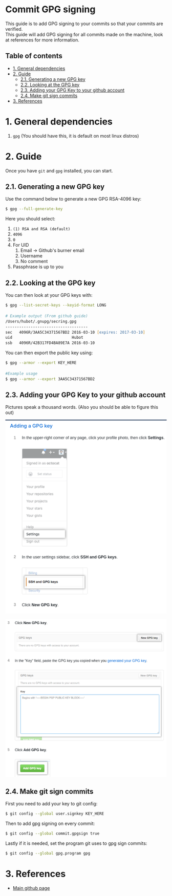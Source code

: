 # Commit GPG signing

This guide is to add GPG signing to your commits so that your commits are verified.  
This guide will add GPG signing for all commits made on the machine, look at references for more information.  

## Table of contents
- [1. General dependencies](#1-general-dependencies)
- [2. Guide](#2-guide)
  - [2.1. Generating a new GPG key](#21-generating-a-new-gpg-key)
  - [2.2. Looking at the GPG key](#22-looking-at-the-gpg-key)
  - [2.3. Adding your GPG Key to your github account](#23-adding-your-gpg-key-to-your-github-account)
  - [2.4. Make git sign commits](#24-make-git-sign-commits)
- [3. References](#3-references)

# 1. General dependencies
1. `gpg` (You should have this, it is default on most linux distros)

# 2. Guide

Once you have `git` and `gpg` installed, you can start.  

## 2.1. Generating a new GPG key

Use the command below to generate a new GPG RSA-4096 key:  
```zsh
$ gpg --full-generate-key
```

Here you should select:  
1. `(1) RSA and RSA (default)`
2. `4096`
3. `0`
4. For UID
   1. Email &rarr; Github's burner email
   2. Username
   3. No comment
5. Passphrase is up to you

## 2.2. Looking at the GPG key

You can then look at your GPG keys with:
```zsh
$ gpg --list-secret-keys --keyid-format LONG

# Example output (From github guide)
/Users/hubot/.gnupg/secring.gpg
------------------------------------
sec   4096R/3AA5C34371567BD2 2016-03-10 [expires: 2017-03-10]
uid                          Hubot 
ssb   4096R/42B317FD4BA89E7A 2016-03-10
```

You can then export the public key using:
```zsh
$ gpg --armor --export KEY_HERE

#Example usage
$ gpg --armor --export 3AA5C34371567BD2
```

## 2.3. Adding your GPG Key to your github account

Pictures speak a thousand words. (Also you should be able to figure this out)

![Add keys to github 1](assets/commit_gpg_signing/add_github_1.png)

![Add keys to github 2](assets/commit_gpg_signing/add_github_2.png)

## 2.4. Make git sign commits

First you need to add your key to git config:  
```zsh
$ git config --global user.signkey KEY_HERE
```

Then to add gpg signing on every commit:  
```zsh
$ git config --global commit.gpgsign true
```

Lastly if it is needed, set the program git uses to gpg sign commits:  
```zsh
$ git config --global gpg.program gpg
```

# 3. References

- [Main github page](https://docs.github.com/en/github/authenticating-to-github/managing-commit-signature-verification)